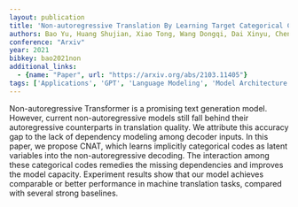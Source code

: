 ```yaml
---
layout: publication
title: 'Non-autoregressive Translation By Learning Target Categorical Codes'
authors: Bao Yu, Huang Shujian, Xiao Tong, Wang Dongqi, Dai Xinyu, Chen Jiajun
conference: "Arxiv"
year: 2021
bibkey: bao2021non
additional_links:
  - {name: "Paper", url: "https://arxiv.org/abs/2103.11405"}
tags: ['Applications', 'GPT', 'Language Modeling', 'Model Architecture', 'Pretraining Methods', 'Transformer']
---
```

Non-autoregressive Transformer is a promising text generation model. However,
current non-autoregressive models still fall behind their autoregressive
counterparts in translation quality. We attribute this accuracy gap to the lack
of dependency modeling among decoder inputs. In this paper, we propose CNAT,
which learns implicitly categorical codes as latent variables into the
non-autoregressive decoding. The interaction among these categorical codes
remedies the missing dependencies and improves the model capacity. Experiment
results show that our model achieves comparable or better performance in
machine translation tasks, compared with several strong baselines.
